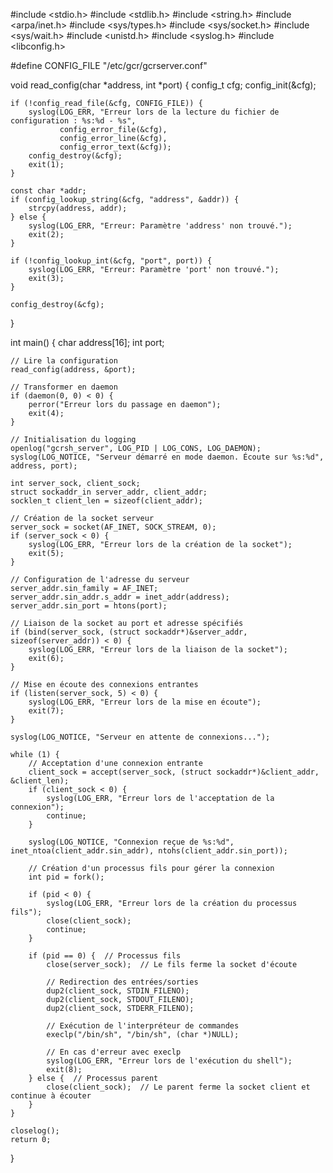 #include <stdio.h>
#include <stdlib.h>
#include <string.h>
#include <arpa/inet.h>
#include <sys/types.h>
#include <sys/socket.h>
#include <sys/wait.h>
#include <unistd.h>
#include <syslog.h>
#include <libconfig.h>

#define CONFIG_FILE "/etc/gcr/gcrserver.conf"

void read_config(char *address, int *port) {
    config_t cfg;
    config_init(&cfg);

    if (!config_read_file(&cfg, CONFIG_FILE)) {
        syslog(LOG_ERR, "Erreur lors de la lecture du fichier de configuration : %s:%d - %s",
               config_error_file(&cfg),
               config_error_line(&cfg),
               config_error_text(&cfg));
        config_destroy(&cfg);
        exit(1);
    }

    const char *addr;
    if (config_lookup_string(&cfg, "address", &addr)) {
        strcpy(address, addr);
    } else {
        syslog(LOG_ERR, "Erreur: Paramètre 'address' non trouvé.");
        exit(2);
    }

    if (!config_lookup_int(&cfg, "port", port)) {
        syslog(LOG_ERR, "Erreur: Paramètre 'port' non trouvé.");
        exit(3);
    }

    config_destroy(&cfg);
}

int main() {
    char address[16];
    int port;

    // Lire la configuration
    read_config(address, &port);

    // Transformer en daemon
    if (daemon(0, 0) < 0) {
        perror("Erreur lors du passage en daemon");
        exit(4);
    }

    // Initialisation du logging
    openlog("gcrsh_server", LOG_PID | LOG_CONS, LOG_DAEMON);
    syslog(LOG_NOTICE, "Serveur démarré en mode daemon. Écoute sur %s:%d", address, port);

    int server_sock, client_sock;
    struct sockaddr_in server_addr, client_addr;
    socklen_t client_len = sizeof(client_addr);

    // Création de la socket serveur
    server_sock = socket(AF_INET, SOCK_STREAM, 0);
    if (server_sock < 0) {
        syslog(LOG_ERR, "Erreur lors de la création de la socket");
        exit(5);
    }

    // Configuration de l'adresse du serveur
    server_addr.sin_family = AF_INET;
    server_addr.sin_addr.s_addr = inet_addr(address);
    server_addr.sin_port = htons(port);

    // Liaison de la socket au port et adresse spécifiés
    if (bind(server_sock, (struct sockaddr*)&server_addr, sizeof(server_addr)) < 0) {
        syslog(LOG_ERR, "Erreur lors de la liaison de la socket");
        exit(6);
    }

    // Mise en écoute des connexions entrantes
    if (listen(server_sock, 5) < 0) {
        syslog(LOG_ERR, "Erreur lors de la mise en écoute");
        exit(7);
    }

    syslog(LOG_NOTICE, "Serveur en attente de connexions...");

    while (1) {
        // Acceptation d'une connexion entrante
        client_sock = accept(server_sock, (struct sockaddr*)&client_addr, &client_len);
        if (client_sock < 0) {
            syslog(LOG_ERR, "Erreur lors de l'acceptation de la connexion");
            continue;
        }

        syslog(LOG_NOTICE, "Connexion reçue de %s:%d", inet_ntoa(client_addr.sin_addr), ntohs(client_addr.sin_port));

        // Création d'un processus fils pour gérer la connexion
        int pid = fork();

        if (pid < 0) {
            syslog(LOG_ERR, "Erreur lors de la création du processus fils");
            close(client_sock);
            continue;
        }

        if (pid == 0) {  // Processus fils
            close(server_sock);  // Le fils ferme la socket d'écoute

            // Redirection des entrées/sorties
            dup2(client_sock, STDIN_FILENO);
            dup2(client_sock, STDOUT_FILENO);
            dup2(client_sock, STDERR_FILENO);

            // Exécution de l'interpréteur de commandes
            execlp("/bin/sh", "/bin/sh", (char *)NULL);

            // En cas d'erreur avec execlp
            syslog(LOG_ERR, "Erreur lors de l'exécution du shell");
            exit(8);
        } else {  // Processus parent
            close(client_sock);  // Le parent ferme la socket client et continue à écouter
        }
    }

    closelog();
    return 0;
}
